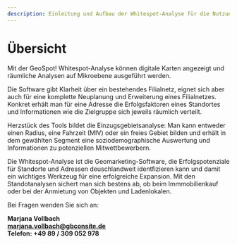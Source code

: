 ```yaml
---
description: Einleitung und Aufbau der Whitespot-Analyse für die Nutzung in der Expansion und Standortanalyse
---
```


# Übersicht 

Mit der GeoSpot! Whitespot-Analyse können digitale Karten angezeigt und räumliche Analysen auf Mikroebene ausgeführt werden.

Die Software gibt Klarheit über ein bestehendes Filialnetz, eignet sich aber auch für eine komplette Neuplanung und Erweiterung eines Filialnetzes. Konkret erhält man für eine Adresse die Erfolgsfaktoren eines Standortes und Informationen wie die Zielgruppe sich jeweils räumlich verteilt.

Herzstück des Tools bildet die Einzugsgebietsanalyse: Man kann entweder einen Radius, eine Fahrzeit (MIV) oder ein freies Gebiet bilden und erhält in dem gewählten Segment eine soziodemographische Auswertung und Informationen zu potenziellen Mitwettbewerbern.

Die Whitespot-Analyse ist die Geomarketing-Software, die Erfolgspotenziale für Standorte und Adressen deuschlandweit identfizieren kann und damit ein wichtiges Werkzeug für eine erfolgreiche Expansion. Mit den Standotanalysen sichert man sich bestens ab, ob beim Immmobilienkauf oder bei der Anmietung von Objekten und Ladenlokalen. 



Bei Fragen wenden Sie sich an:

**Marjana Vollbach<br>
[marjana.vollbach@gbconsite.de](mailto:marjana.vollbach@gbconsite.de)<br>
Telefon: +49 89 / 309 052 978**
